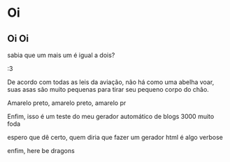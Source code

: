 # Oi   

## Oi Oi   

sabia que um mais um é igual a dois?   

:3   



De acordo com todas as leis da aviação, não há como uma abelha voar, suas asas são muito pequenas para tirar seu pequeno corpo do chão.

Amarelo preto, amarelo preto, amarelo pr

Enfim, isso é um teste do meu gerador automático de blogs 3000 muito foda

espero que dê certo, quem diria que fazer um gerador html é algo verbose

enfim, here be dragons

